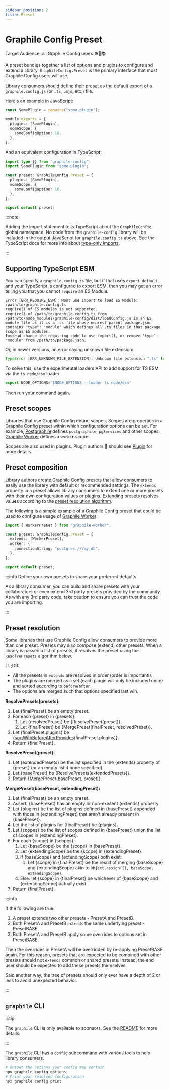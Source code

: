 ```yaml
---
sidebar_position: 2
title: Preset
---
```


# Graphile Config Preset

Target Audience: all Graphile Config users ⚙️🔌📚

A preset bundles together a list of options and plugins to configure and extend
a library. `GraphileConfig.Preset` is the primary interface that most Graphile
Config users will use.

Library consumers should define their preset as the default export of a
`graphile.config.js` (or `.ts`, `.mjs`, etc.) file.

Here's an example in JavaScript:

```ts title="graphile.config.js"
const SomePlugin = require("some-plugin");

module.exports = {
  plugins: [SomePlugin],
  someScope: {
    someConfigOption: 10,
  },
};
```

And an equivalent configuration in TypeScript:

```ts title="graphile.config.ts"
import type {} from "graphile-config";
import SomePlugin from "some-plugin";

const preset: GraphileConfig.Preset = {
  plugins: [SomePlugin],
  someScope: {
    someConfigOption: 10,
  },
};

export default preset;
```

:::note

Adding the import statement tells TypeScript about the `GraphileConfig` global
namespace. No code from the `graphile-config` library will be included in the
output JavaScript for `graphile.config.ts` above. See the TypeScript docs for
more info about
[type-only imports](https://www.typescriptlang.org/docs/handbook/release-notes/typescript-3-8.html#type-only-imports-and-export).

:::

## Supporting TypeScript ESM

You can specify a `graphile.config.ts` file, but if that uses `export default`,
and your TypeScript is configured to export ESM, then you may get an error
telling you that you cannot `require` an ES Module:

```
Error [ERR_REQUIRE_ESM]: Must use import to load ES Module: /path/to/graphile.config.ts
require() of ES modules is not supported.
require() of /path/to/graphile.config.ts from /path/to/node_modules/graphile-config/dist/loadConfig.js is an ES module file as it is a .ts file whose nearest parent package.json contains "type": "module" which defines all .ts files in that package scope as ES modules.
Instead change the requiring code to use import(), or remove "type": "module" from /path/to/package.json.
```

Or, in newer versions, an error saying unknown file extension:

```js
TypeError [ERR_UNKNOWN_FILE_EXTENSION]: Unknown file extension ".ts" for /path/to/graphile.config.ts
```

To solve this, use the experimental loaders API to add support for TS ESM via
the `ts-node/esm` loader:

```js
export NODE_OPTIONS="$NODE_OPTIONS --loader ts-node/esm"
```

Then run your command again.

## Preset scopes

Libraries that use Graphile Config define scopes. Scopes are properties in a
Graphile Config preset within which configuration options can be set. For
example, [Postgraphile](https://postgraphile.org/) defines `postgraphile`,
`pgServices` and other scopes. [Graphile Worker](https://worker.graphile.org/)
defines a `worker` scope.

Scopes are also used in plugins. Plugin authors 🔌 should see [Plugin](./plugin)
for more details.

## Preset composition

Library authors create Graphile Config presets that allow consumers to easily
use the library with default or recommended settings. The `extends` property in
a preset allows library consumers to extend one or more presets with their own
configuration values or plugins. Extending presets resolves values according to
the [preset resolution algorithm](#preset-resolution).

The following is a simple example of a Graphile Config preset that could be used
to configure usage of [Graphile Worker](https://worker.graphile.org/):

```ts title=graphile.config.ts
import { WorkerPreset } from "graphile-worker";

const preset: GraphileConfig.Preset = {
  extends: [WorkerPreset],
  worker: {
    connectionString: "postgres:///my_db",
  },
};

export default preset;
```

:::info Define your own presets to share your preferred defaults

As a library consumer, you can build and share presets with your collaborators
or even extend 3rd party presets provided by the community. As with any 3rd
party code, take caution to ensure you can trust the code you are importing.

:::

## Preset resolution

Some libraries that use Graphile Config allow consumers to provide more than one
preset. Presets may also compose (extend) other presets. When a library is
passed a list of presets, it resolves the preset using the `ResolvePresets`
algorithm below.

TL;DR:

- All the presets in `extends` are resolved in order (order is important!).
- The plugins are merged as a set (each plugin will only be included once) and
  sorted according to `before`/`after`.
- The options are merged such that options specified last win.

**ResolvePresets(presets):**

1. Let {finalPreset} be an empty preset.
1. For each {preset} in {presets}:
   1. Let {resolvedPreset} be {ResolvePreset(preset)}.
   1. Let {finalPreset} be {MergePreset(finalPreset, resolvedPreset)}.
1. Let {finalPreset.plugins} be
   {[sortWithBeforeAfterProvides](./plugin.md#plugin-order)(finalPreset.plugins)}.
1. Return {finalPreset}.

**ResolvePreset(preset):**

1. Let {extendedPresets} be the list specified in the {extends} property of
   {preset} (or an empty list if none specified).
1. Let {basePreset} be {ResolvePresets(extendedPresets)}.
1. Return {MergePreset(basePreset, preset)}.

**MergePreset(basePreset, extendingPreset):**

1. Let {finalPreset} be an empty preset.
1. Assert: {basePreset} has an empty or non-existent {extends} property.
1. Let {plugins} be the list of plugins defined in {basePreset} appended with
   those in {extendingPreset} that aren't already present in {basePreset}.
1. Let the list of plugins for {finalPreset} be {plugins}.
1. Let {scopes} be the list of scopes defined in {basePreset} union the list of
   scopes in {extendingPreset}.
1. For each {scope} in {scopes}:
   1. Let {baseScope} be the {scope} in {basePreset}.
   1. Let {extendingScope} be the {scope} in {extendingPreset}.
   1. If {baseScope} and {extendingScope} both exist:
      1. Let {scope} in {finalPreset} be the result of merging {baseScope} and
         {extendingScope} akin to
         `Object.assign({}, baseScope, extendingScope)`.
   1. Else: let {scope} in {finalPreset} be whichever of {baseScope} and
      {extendingScope} actually exist.
1. Return {finalPreset}.

:::info

If the following are true:

1. A preset extends two other presets - PresetA and PresetB.
2. Both PresetA and PresetB `extends` the same underlying preset - PresetBASE.
3. Both PresetA and PresetB apply some overrides to options set in PresetBASE.

Then the overrides in PresetA will be overridden by re-applying PresetBASE
again. For this reason, presets that are expected to be combined with other
presets should not `extends` common or shared presets. Instead, the end user
should be expected to add these presets themselves.

Said another way, the tree of presets should only ever have a depth of 2 or less
to avoid unexpected behavior.

:::

## `graphile` CLI

:::tip

The `graphile` CLI is only available to sponsors. See the
[README](https://github.com/graphile/crystal/blob/main/utils/graphile/README.md)
for more details.

:::

The `graphile` CLI has a `config` subcommand with various tools to help library
consumers.

```sh
# Output the options your config may contain
npx graphile config options
# Print your resolved configuration
npx graphile config print
```
